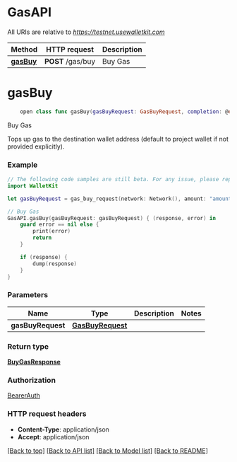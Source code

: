 # GasAPI

All URIs are relative to *https://testnet.usewalletkit.com*

Method | HTTP request | Description
------------- | ------------- | -------------
[**gasBuy**](GasAPI.md#gasbuy) | **POST** /gas/buy | Buy Gas


# **gasBuy**
```swift
    open class func gasBuy(gasBuyRequest: GasBuyRequest, completion: @escaping (_ data: BuyGasResponse?, _ error: Error?) -> Void)
```

Buy Gas

Tops up gas to the destination wallet address (default to project wallet if not provided explicitly).

### Example
```swift
// The following code samples are still beta. For any issue, please report via http://github.com/OpenAPITools/openapi-generator/issues/new
import WalletKit

let gasBuyRequest = gas_buy_request(network: Network(), amount: "amount_example", destinationAddress: "destinationAddress_example") // GasBuyRequest | 

// Buy Gas
GasAPI.gasBuy(gasBuyRequest: gasBuyRequest) { (response, error) in
    guard error == nil else {
        print(error)
        return
    }

    if (response) {
        dump(response)
    }
}
```

### Parameters

Name | Type | Description  | Notes
------------- | ------------- | ------------- | -------------
 **gasBuyRequest** | [**GasBuyRequest**](GasBuyRequest.md) |  | 

### Return type

[**BuyGasResponse**](BuyGasResponse.md)

### Authorization

[BearerAuth](../README.md#BearerAuth)

### HTTP request headers

 - **Content-Type**: application/json
 - **Accept**: application/json

[[Back to top]](#) [[Back to API list]](../README.md#documentation-for-api-endpoints) [[Back to Model list]](../README.md#documentation-for-models) [[Back to README]](../README.md)

